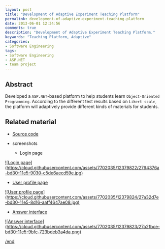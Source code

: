 ```yaml
---
layout: post
title: "Development of Adaptive Experiment Teaching Platform"
permalink: development-of-adaptive-experiment-teaching-platform
date: 2013-06-01 12:34:56
comments: true
description: "Development of Adaptive Experiment Teaching Platform."
keywords: "Teaching Platform, Adaptive"
categories:
- Software Engineering
tags:
- Software Engineering
- ASP.NET
- team project
---
```


## Abstract

Developed a `ASP.NET`-based platform to help students learn `Object-Oriented Programming`. According to the different test results based on `Likert scale`, the platform will adaptively provide different kinds of materials for students. 

## Related material

* <u><a href="https://github.com/Winbobob/Development-of-Adaptive-Experiment-Teaching-Platform" target="_blank">Source code</a></u>

* screenshots

  * Login page  
<a href="https://cloud.githubusercontent.com/assets/7702035/12379822/2794376a-bd30-11e5-9030-c5de6aecd59e.jpg" class="swipebox" rel="gallery" title="netflix-project-poster">
![Login page](https://cloud.githubusercontent.com/assets/7702035/12379822/2794376a-bd30-11e5-9030-c5de6aecd59e.jpg)

  * User profile page
<a href="https://cloud.githubusercontent.com/assets/7702035/12379824/27a32d7e-bd30-11e5-8d16-aaff4647ae08.jpg" class="swipebox" rel="gallery" title="netflix-project-poster">
![User profile page](https://cloud.githubusercontent.com/assets/7702035/12379824/27a32d7e-bd30-11e5-8d16-aaff4647ae08.jpg)

  * Answer interface
<a href="https://cloud.githubusercontent.com/assets/7702035/12379823/27a2fbce-bd30-11e5-9bfc-723bdeb3a4da.png" class="swipebox" rel="gallery" title="netflix-project-poster">
![Answer interface](https://cloud.githubusercontent.com/assets/7702035/12379823/27a2fbce-bd30-11e5-9bfc-723bdeb3a4da.png)



/end

